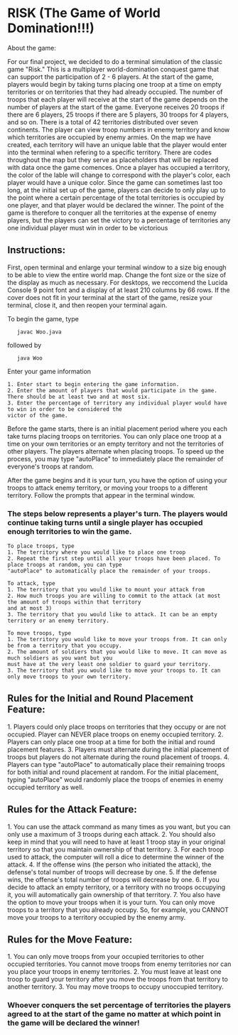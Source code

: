 <h1>RISK (The Game of World Domination!!!)</h1>

About the game:

For our final project, we decided to do a terminal simulation of the classic game "Risk." This is a multiplayer world-domination conquest game that can support the participation of 2 - 6 players. At the start of the game, players would begin by taking turns placing one troop at a time on empty territories or on territories that they had already occupied. The number of troops that each player will receive at the start of the game depends on the number of players at the start of the game. Everyone receives 20 troops if there are 6 players, 25 troops if there are 5 players, 30 troops for 4 players, and so on. There is a total of 42 territories distributed over seven continents. The player can view troop numbers in enemy territory and know which territories are occupied by enemy armies. On the map we have created, each territory will have an unique lable that the player would enter into the terminal when refering to a specific territory. There are codes throughout the map but they serve as placeholders that will be replaced with data once the game comences. Once a player has occupied a territory, the color of the lable will change to correspond with the player's color, each player would have a unique color. Since the game can sometimes last too long, at the initial set up of the game, players can decide to only play up to the point where a certain percentage of the total territories is occupied by one player, and that player would be declared the winner. The point of the game is therefore to conquer all the territories at the expense of enemy players, but the players can set the victory to a percentage of territories any one individual player must win in order to be victorious

<h2>Instructions:</h2>

First, open terminal and enlarge your terminal window to a size big enough to be able to view the entire world map. Change the font size or the size of the display as much as necessary. For desktops, we reccomend the Lucida Console 9 point font and a display of at least 210 columns by 66 rows. If the cover does not fit in your terminal at the start of the game, resize your terminal, close it, and then reopen your terminal again.
    	
To begin the game, type
```
   javac Woo.java
```
followed by
```
   java Woo
```
Enter your game information

	1. Enter start to begin entering the game information.
	2. Enter the amount of players that would participate in the game. There should be at least two and at most six.
	3. Enter the percentage of territory any individual player would have to win in order to be considered the 
	victor of the game.

Before the game starts, there is an initial placement period where you each take turns placing troops on territories. You can only place one troop at a time on your own territories or an empty territory and not the territories of other players. The players alternate when placing troops. To speed up the process, you may type "autoPlace" to immediately place the remainder of everyone's troops at random.

After the game begins and it is your turn, you have the option of using your troops to attack enemy territory, or moving your troops to a different territory. Follow the prompts that appear in the terminal window.

<h3>The steps below represents a player's turn. The players would continue taking turns until a single player has occupied enough territories to win the game.</h3>

	To place troops, type
	1. The territory where you would like to place one troop
	2. Repeat the first step until all your troops have been placed. To place troops at random, you can type 
	"autoPlace" to automatically place the remainder of your troops.

	To attack, type
	1. The territory that you would like to mount your attack from
	2. How much troops you are willing to commit to the attack (at most the amount of troops within that territory
	and at most 3)
	3. The territory that you would like to attack. It can be an empty territory or an enemy territory. 

	To move troops, type
	1. The territory you would like to move your troops from. It can only be from a territory that you occupy.
	2. The amount of soldiers that you would like to move. It can move as much soldiers as you want but you 
	must have at the very least one soldier to guard your territory.
	3. The territory that you would like to move your troops to. It can only move troops to your own territory.

<h2>Rules for the Initial and Round Placement Feature:</h2>
1. Players could only place troops on territories that they occupy or are not occupied. Player can NEVER place troops on enemy occupied territory.
2. Players can only place one troop at a time for both the initial and round placement features.
3. Players must alternate during the initial placement of troops but players do not alternate during the round placement of troops.
4. Players can type "autoPlace" to automatically place their remaining troops for both initial and round placement at random. For the initial placement, typing "autoPlace" would randomly place the troops of enemies in enemy occupied territory as well.

<h2>Rules for the Attack Feature:</h2>
1. You can use the attack command as many times as you want, but you can only use a maximum of 3 troops during each attack. 
2. You should also keep in mind that you will need to have at least 1 troop stay in your original territory so that you maintain ownership of that territory. 
3. For each troop used to attack, the computer will roll a dice to determine the winner of the attack. 
4. If the offense wins (the person who initiated the attack), the defense's total number of troops will decrease by one.
5. If the defense wins, the offense's total number of troops will decrease by one.
6. If you decide to attack an empty territory, or a territory with no troops occupying it, you will automatically gain ownership of that territory.
7. You also have the option to move your troops when it is your turn. You can only move troops to a territory that you already occupy. So, for example, you CANNOT move your troops to a territory occupied by the enemy army.

<h2>Rules for the Move Feature:</h2>
1. You can only move troops from your occupied territories to other occupied territories. You cannot move troops from enemy territories nor can you place your troops in enemy territories.
2. You must leave at least one troop to guard your territory after you move the troops from that territory to another territory.
3. You may move troops to occupy unoccupied territory.

<h3>Whoever conquers the set percentage of territories the players agreed to at the start of the game no matter at which point in the game will be declared the winner!</h3>
